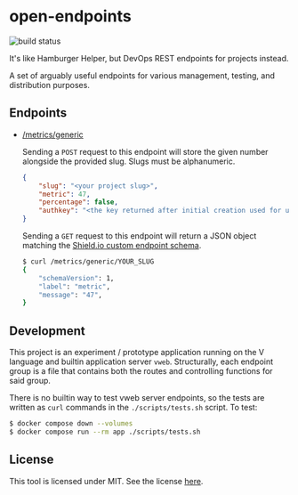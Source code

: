 # open-endpoints

![build status](https://img.shields.io/github/actions/workflow/status/thearchitector/open-endpoints/ci.yaml?style=flat-square)

It's like Hamburger Helper, but DevOps REST endpoints for projects instead.

A set of arguably useful endpoints for various management, testing, and distribution purposes.

## Endpoints

- [/metrics/generic](src/metrics.v)

    Sending a `POST` request to this endpoint will store the given number alongside the provided slug. Slugs must be alphanumeric.
    
    ```json
    {
        "slug": "<your project slug>",
        "metric": 47,
        "percentage": false,
        "authkey": "<the key returned after initial creation used for updating>"
    }
    ```

    Sending a `GET` request to this endpoint will return a JSON object matching the [Shield.io custom endpoint schema](https://shields.io/endpoint).

    ```sh
    $ curl /metrics/generic/YOUR_SLUG
    {
        "schemaVersion": 1,
        "label": "metric",
        "message": "47",
    }
    ```

## Development

This project is an experiment / prototype application running on the V language and builtin application server `vweb`. Structurally, each endpoint group is a file that contains both the routes and controlling functions for said group.

There is no builtin way to test vweb server endpoints, so the tests are written as `curl` commands in the `./scripts/tests.sh` script. To test:

```sh
$ docker compose down --volumes
$ docker compose run --rm app ./scripts/tests.sh
```

## License

This tool is licensed under MIT. See the license [here](./LICENSE).

